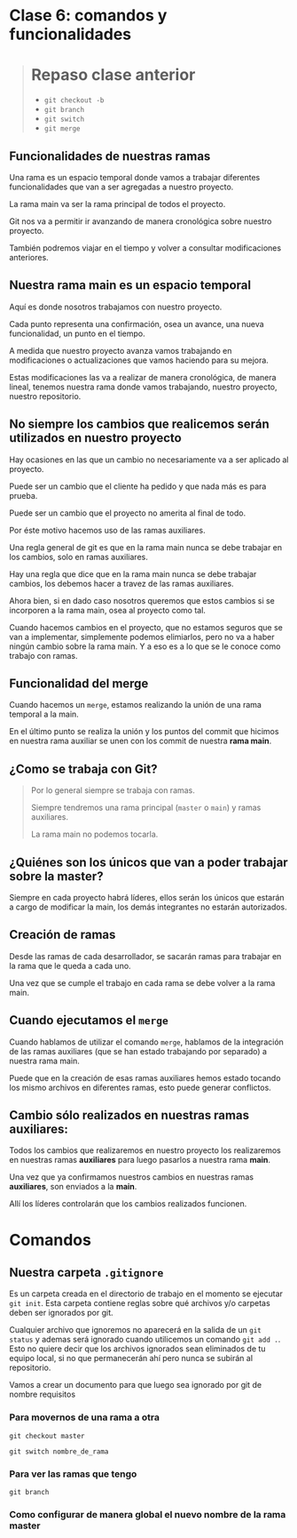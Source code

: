 # Clase 6: comandos y funcionalidades

> # Repaso clase anterior
>
> - `git checkout -b`
> - `git branch`
> - `git switch`
> - `git merge`

## Funcionalidades de nuestras ramas

Una rama es un espacio temporal donde vamos a trabajar diferentes funcionalidades que van a ser agregadas a nuestro proyecto.

La rama main va ser la rama principal de todos el proyecto.

Git nos va a permitir ir avanzando de manera cronológica
sobre nuestro proyecto.

También podremos viajar en el tiempo y volver a consultar 
modificaciones anteriores.

## Nuestra rama main es un espacio temporal

Aquí es donde nosotros trabajamos con nuestro proyecto.

Cada punto representa una confirmación, osea un avance, una
nueva funcionalidad, un punto en el tiempo.

A medida que nuestro proyecto avanza vamos trabajando en 
modificaciones o actualizaciones que vamos haciendo para su 
mejora.

Estas modificaciones las va a realizar de manera cronológica, 
de manera lineal, tenemos nuestra rama donde vamos trabajando,
nuestro proyecto, nuestro repositorio.

## No siempre los cambios que realicemos serán utilizados en nuestro proyecto

Hay ocasiones en las que un cambio no necesariamente va a 
ser aplicado al proyecto.

Puede ser un cambio que el cliente ha pedido y que nada más es
para prueba.

Puede ser un cambio que el proyecto no amerita al final de todo.

Por éste motivo hacemos uso de las ramas auxiliares.

Una regla general de git es que en la rama main nunca se
debe trabajar en los cambios, solo en ramas auxiliares.

Hay una regla que dice que en la rama main nunca se debe trabajar
cambios, los debemos hacer a travez de las ramas auxiliares.

Ahora bien, si en dado caso nosotros queremos que estos
cambios si se incorporen a la rama main, osea al proyecto como 
tal.

Cuando hacemos cambios en el proyecto, que no estamos seguros
que se van a implementar, simplemente podemos elimiarlos, pero
no va a haber ningún cambio sobre la rama main. Y a eso es a lo
que se le conoce como trabajo con ramas.

## Funcionalidad del merge

Cuando hacemos un `merge`, estamos realizando la unión de una
rama temporal a la main.

En el último punto se realiza la unión y los puntos del 
commit que hicimos en nuestra rama auxiliar se unen con los commit de nuestra **rama main**.

## ¿Como se trabaja con Git?

> Por lo general siempre se trabaja con ramas.
>
> Siempre tendremos una rama principal (`master` o `main`) y 
>ramas auxiliares.
>
> La rama main no podemos tocarla.

## ¿Quiénes son los únicos que van a poder trabajar sobre la master?

Siempre en cada proyecto habrá líderes, ellos serán los únicos
que estarán a cargo de modificar la main, los demás integrantes
no estarán autorizados.

## Creación de ramas

Desde las ramas de cada desarrollador, se sacarán ramas para
trabajar en la rama que le queda a cada uno.

Una vez que se cumple el trabajo en cada rama se debe volver a 
la rama main.

## Cuando ejecutamos el `merge`

Cuando hablamos de utilizar el comando `merge`, hablamos de la
integración de las ramas auxiliares (que se han estado trabajando
por separado) a nuestra rama main.

Puede que en la creación de esas ramas auxiliares hemos estado 
tocando los mismo archivos en diferentes ramas, esto puede
generar conflictos.

## Cambio sólo realizados en nuestras ramas auxiliares:

Todos los cambios que realizaremos en nuestro proyecto los
realizaremos en nuestras ramas **auxiliares** para luego pasarlos
a nuestra rama **main**.

Una vez que ya confirmamos nuestros cambios en nuestras ramas
**auxiliares**, son enviados a la **main**.

Allí los líderes controlarán que los cambios realizados 
funcionen.

# Comandos

## Nuestra carpeta `.gitignore`

Es un carpeta creada en el directorio de trabajo en el momento 
se ejecutar `git init`. Esta carpeta contiene reglas sobre qué 
archivos y/o carpetas deben ser ignorados por git.

Cualquier archivo que ignoremos no aparecerá en la salida de un 
`git status` y ademas será ignorado cuando utilicemos un comando
`git add .`. Esto no quiere decir que los archivos ignorados
sean eliminados de tu equipo local, si no que permanecerán ahí 
pero nunca se subirán al repositorio.

Vamos a crear un documento para que luego sea ignorado por git
de nombre requisitos




### Para movernos de una rama a otra

```
git checkout master

git switch nombre_de_rama
```
### Para ver las ramas que tengo

```
git branch
```

### Como configurar de manera global el nuevo nombre de la rama master

